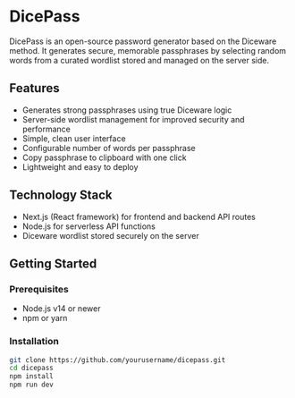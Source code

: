 # DicePass

DicePass is an open-source password generator based on the Diceware method. It generates secure, memorable passphrases by selecting random words from a curated wordlist stored and managed on the server side.

## Features

- Generates strong passphrases using true Diceware logic
- Server-side wordlist management for improved security and performance
- Simple, clean user interface
- Configurable number of words per passphrase
- Copy passphrase to clipboard with one click
- Lightweight and easy to deploy

## Technology Stack

- Next.js (React framework) for frontend and backend API routes
- Node.js for serverless API functions
- Diceware wordlist stored securely on the server

## Getting Started

### Prerequisites

- Node.js v14 or newer
- npm or yarn

### Installation

```bash
git clone https://github.com/yourusername/dicepass.git
cd dicepass
npm install
npm run dev

